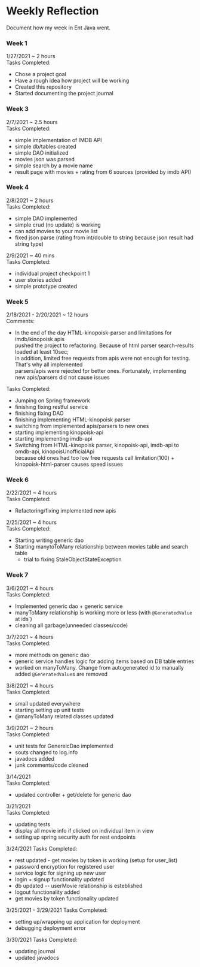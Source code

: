 # Weekly Reflection

Document how my week in Ent Java went. 


### Week 1

1/27/2021 ~ 2 hours  
Tasks Completed:
 * Chose a project goal
 * Have a rough idea how project will be working
 * Created this repository 
 * Started documenting the project journal
 
 
 ### Week 3
 
 2/7/2021 ~ 2.5 hours  
 Tasks Completed:
  * simple implementation of IMDB API
  * simple db/tables created
  * simple DAO initialized
  * movies json was parsed
  * simple search by a movie name
  * result page with movies + rating from 6 sources (provided by imdb API) 
  
   ### Week 4
   
   2/8/2021 ~ 2 hours  
   Tasks Completed:
   * simple DAO implemented  
   * simple crud (no update) is working
   * can add movies to your movie list 
   * fixed json parse (rating from int/double to string because json result had string type)
    
   2/9/2021 ~ 40 mins    
   Tasks Completed:
   * individual project checkpoint 1
   * user stories added
   * simple prototype created
   
   ### Week 5
   
   2/18/2021 - 2/20/2021 ~ 12 hours  
   Comments: 
   * In the end of the day HTML-kinopoisk-parser and limitations for imdb/kinopoisk apis  
     pushed the project to refactoring. Because of html parser search-results loaded at least 10sec;   
     in addition, limited free requests from apis were not enough for testing. That's why all implemented  
     parsers/apis were rejected fpr better ones. Fortunately, implementing new apis/parsers did not cause issues
      
   
   Tasks Completed:
   * Jumping on Spring framework
   * finishing fixing restful service
   * finishing fixing DAO
   * finishing implementing HTML-kinopoisk parser
   * switching from implemented apis/parsers to new ones
   * starting implementing kinopoisk-api
   * starting implementing imdb-api
   * Switching from HTML-kinopoisk parser, kinopoisk-api, imdb-api to omdb-api, kinopoisUnofficialApi  
      because old ones had too low free requests call limitation(100) + kinopoisk-html-parser causes speed issues 
    

### Week 6
   
   2/22/2021 ~ 4 hours  
   Tasks Completed:
   * Refactoring/fixing implemented new apis 
     
   2/25/2021 ~ 4 hours  
   Tasks Completed:
   * Starting writing generic dao
   * Starting manytoToMany relationship between movies table and search table
       * trial to fixing StaleObjectStateException

### Week 7
   
   3/6/2021 ~ 4 hours  
   Tasks Completed:
   * Implemented generic dao + generic service
   * manyToMany relationship is working more or less (with `@GeneratedValue` at ids`)
   * cleaning all garbage(unneeded classes/code)


   3/7/2021 ~ 4 hours  
   Tasks Completed:
   * more methods on generic dao  
   * generic service handles logic for adding items based on DB table entries
   * worked on manyToMany. Change from autogenerated id to manually added
       `@GeneratedValue`s are removed  

  
   3/8/2021 ~ 4 hours  
   Tasks Completed:
   * small updated everywhere
   * starting setting up unit tests
   * @manyToMany related classes updated


   3/9/2021 ~ 2 hours  
   Tasks Completed:
   * unit tests for GenereicDao implemented
   * souts changed to log.info
   * javadocs added
   * junk comments/code cleaned

   3/14/2021   
   Tasks Completed:
   * updated controller + get/delete for generic dao

   3/21/2021   
   Tasks Completed:
   * updating tests
   * display all movie info if clicked on individual item in view
   * setting up spring security auth for rest endpoints

   3/24/2021 
   Tasks Completed:
   * rest updated - get movies by token is working (setup for user_list)
   * password encryption for registered user
   * service logic for signing up new user
   * login + signup functionality updated
   * db updated -- userMovie relationship is esteblished
   * logout functionality added
   * get movies by token functionality updated



   3/25/2021 - 3/29/2021 
   Tasks Completed:
   * setting up/wrapping up application for deployment
   * debugging deployment error

   3/30/2021 
   Tasks Completed:
   * updating journal
   * updated javadocs
 
